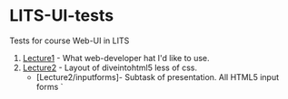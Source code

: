 # LITS-UI-tests
Tests for course Web-UI in LITS

1. [Lecture1](http://rolandua.github.io/LITS-UI-Lecture1) - What web-developer hat I'd like to use.
2. [Lecture2](http://rolandua.github.io/LITS-UI-Lecture2) - Layout of diveintohtml5 less of css.
   - [Lecture2/inputforms]- Subtask of presentation. All HTML5 input forms
                                            `